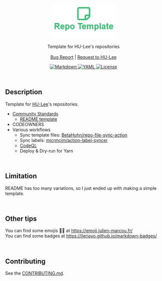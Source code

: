 <p align="center">
  <a href="https://github.com/BeaverHouse/repo-template">
    <img src="logo.png" alt="Logo">
  </a>

  <p align="center">
    Template for HU-Lee's repositories
    <br>
    <br>
    <a href="https://github.com/BeaverHouse/repo-template/issues">Bug Report</a>
    |
    <a href="https://github.com/BeaverHouse/repo-template/issues">Request to HU-Lee</a>
  </p>

  <p align="center">
    <a href="https://daringfireball.net/projects/markdown/">
      <img src="https://img.shields.io/badge/Markdown-000000.svg?style&logo=Markdown&logoColor=white" alt="Markdown">
    </a>
    <a href="https://yaml.org/">
      <img src="https://img.shields.io/badge/YAML-CB171E.svg?style=flat&logo=YAML&logoColor=white" alt="YAML">
    </a>
    <a href="./LICENSE">
      <img src="https://img.shields.io/github/license/BeaverHouse/repo-template" alt="License">
    </a>
  </p>
</p>

<!-- Content -->

<br>

## Description

Template for [HU-Lee][hulee]'s repositories.

- [Community Standards][community-standards]
  - [README template][readme]
- CODEOWNERS
- Various workflows
  - Sync template files: [BetaHuhn/repo-file-sync-action][wf1]
  - Sync labels: [micnncim/action-label-syncer][wf2]
  - [CodeQL][codeql]
  - Deploy & Dry-run for Yarn

[hulee]: https://github.com/HU-Lee
[community-standards]: https://github.com/BeaverHouse/repo-template/community
[readme]: ./README-template.md
[codeql]: https://codeql.github.com/
[wf1]: https://github.com/BetaHuhn/repo-file-sync-action
[wf2]: https://github.com/micnncim/action-label-syncer

<br>

## Limitation

README has too many variations, so I just ended up with making a simple template.

<br>

## Other tips

You can find some emojis 🚀🚀 at https://emoji.julien-marcou.fr/  
You can find some badges at https://ileriayo.github.io/markdown-badges/

<br>

## Contributing

See the [CONTRIBUTING.md][contributing].

[contributing]: ./CONTRIBUTING.md
